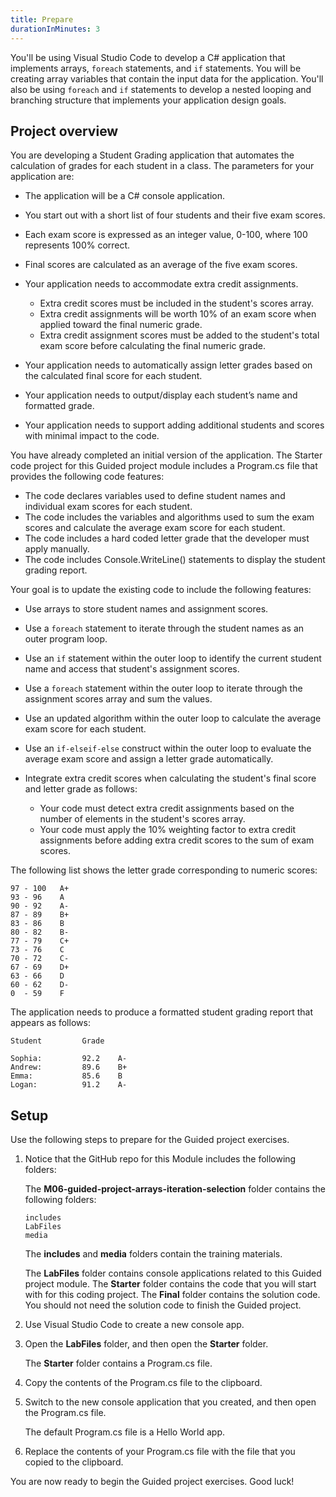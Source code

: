 ```yaml
---
title: Prepare
durationInMinutes: 3
---
```

You'll be using Visual Studio Code to develop a C# application that implements arrays, `foreach` statements, and `if` statements. You will be creating array variables that contain the input data for the application. You'll also be using `foreach` and `if` statements to develop a nested looping and branching structure that implements your application design goals.

## Project overview

You are developing a Student Grading application that automates the calculation of grades for each student in a class. The parameters for your application are:

- The application will be a C# console application.
- You start out with a short list of four students and their five exam scores.
- Each exam score is expressed as an integer value, 0-100, where 100 represents 100% correct.
- Final scores are calculated as an average of the five exam scores.
- Your application needs to accommodate extra credit assignments.

    - Extra credit scores must be included in the student's scores array.
    - Extra credit assignments will be worth 10% of an exam score when applied toward the final numeric grade.
    - Extra credit assignment scores must be added to the student's total exam score before calculating the final numeric grade.

- Your application needs to automatically assign letter grades based on the calculated final score for each student.
- Your application needs to output/display each student’s name and formatted grade.
- Your application needs to support adding additional students and scores with minimal impact to the code.

You have already completed an initial version of the application. The Starter code project for this Guided project module includes a Program.cs file that provides the following code features:

- The code declares variables used to define student names and individual exam scores for each student.
- The code includes the variables and algorithms used to sum the exam scores and calculate the average exam score for each student.
- The code includes a hard coded letter grade that the developer must apply manually.
- The code includes Console.WriteLine() statements to display the student grading report.

Your goal is to update the existing code to include the following features:

- Use arrays to store student names and assignment scores.
- Use a `foreach` statement to iterate through the student names as an outer program loop.
- Use an `if` statement within the outer loop to identify the current student name and access that student's assignment scores.
- Use a `foreach` statement within the outer loop to iterate through the assignment scores array and sum the values.
- Use an updated algorithm within the outer loop to calculate the average exam score for each student.
- Use an `if-elseif-else` construct within the outer loop to evaluate the average exam score and assign a letter grade automatically.
- Integrate extra credit scores when calculating the student's final score and letter grade as follows:

    - Your code must detect extra credit assignments based on the number of elements in the student's scores array.
    - Your code must apply the 10% weighting factor to extra credit assignments before adding extra credit scores to the sum of exam scores.

The following list shows the letter grade corresponding to numeric scores:

```Output
97 - 100   A+
93 - 96    A
90 - 92    A-
87 - 89    B+
83 - 86    B
80 - 82    B-
77 - 79    C+
73 - 76    C
70 - 72    C-
67 - 69    D+
63 - 66    D
60 - 62    D-
0  - 59    F
```

The application needs to produce a formatted student grading report that appears as follows:

```Output
Student         Grade

Sophia:         92.2    A-
Andrew:         89.6    B+
Emma:           85.6    B
Logan:          91.2    A-
```

## Setup

Use the following steps to prepare for the Guided project exercises.

1. Notice that the GitHub repo for this Module includes the following folders:

    The **M06-guided-project-arrays-iteration-selection** folder contains the following folders:

    ```Output
    includes
    LabFiles
    media
    ```

    The **includes** and **media** folders contain the training materials.

    The **LabFiles** folder contains console applications related to this Guided project module. The **Starter** folder contains the code that you will start with for this coding project. The **Final** folder contains the solution code. You should not need the solution code to finish the Guided project.

1. Use Visual Studio Code to create a new console app.

1. Open the **LabFiles** folder, and then open the **Starter** folder.

    The **Starter** folder contains a Program.cs file.

1. Copy the contents of the Program.cs file to the clipboard.

1. Switch to the new console application that you created, and then open the Program.cs file.

    The default Program.cs file is a Hello World app.

1. Replace the contents of your Program.cs file with the file that you copied to the clipboard.

You are now ready to begin the Guided project exercises. Good luck!
